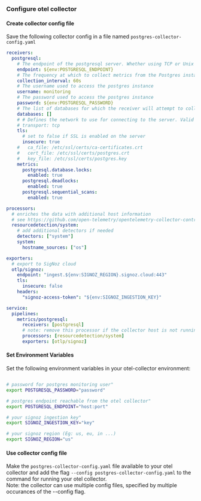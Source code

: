 ### Configure otel collector

#### Create collector config file

Save the following collector config in a file named `postgres-collector-config.yaml`

```yaml
receivers:
  postgresql:
    # The endpoint of the postgresql server. Whether using TCP or Unix sockets, this value should be host:port. If transport is set to unix, the endpoint will internally be translated from host:port to /host.s.PGSQL.port
    endpoint: ${env:POSTGRESQL_ENDPOINT}
    # The frequency at which to collect metrics from the Postgres instance.
    collection_interval: 60s
    # The username used to access the postgres instance
    username: monitoring
    # The password used to access the postgres instance
    password: ${env:POSTGRESQL_PASSWORD}
    # The list of databases for which the receiver will attempt to collect statistics. If an empty list is provided, the receiver will attempt to collect statistics for all non-template databases
    databases: []
    # # Defines the network to use for connecting to the server. Valid Values are `tcp` or `unix`
    # transport: tcp
    tls:
      # set to false if SSL is enabled on the server
      insecure: true
    #   ca_file: /etc/ssl/certs/ca-certificates.crt
    #   cert_file: /etc/ssl/certs/postgres.crt
    #   key_file: /etc/ssl/certs/postgres.key
    metrics:
      postgresql.database.locks:
        enabled: true
      postgresql.deadlocks:
        enabled: true
      postgresql.sequential_scans:
        enabled: true

processors:
  # enriches the data with additional host information
  # see https://github.com/open-telemetry/opentelemetry-collector-contrib/tree/main/processor/resourcedetectionprocessor#resource-detection-processor
  resourcedetection/system:
    # add additional detectors if needed
    detectors: ["system"]
    system:
      hostname_sources: ["os"]

exporters:
  # export to SigNoz cloud
  otlp/signoz:
    endpoint: "ingest.${env:SIGNOZ_REGION}.signoz.cloud:443"
    tls:
      insecure: false
    headers:
      "signoz-access-token": "${env:SIGNOZ_INGESTION_KEY}"

service:
  pipelines:
    metrics/postgresql:
      receivers: [postgresql]
      # note: remove this processor if the collector host is not running on the same host as the postgres instance
      processors: [resourcedetection/system]
      exporters: [otlp/signoz]
```


#### Set Environment Variables

Set the following environment variables in your otel-collector environment:

```bash

# password for postgres monitoring user"
export POSTGRESQL_PASSWORD="password"

# postgres endpoint reachable from the otel collector"
export POSTGRESQL_ENDPOINT="host:port"

# your signoz ingestion key"
export SIGNOZ_INGESTION_KEY="key"

# your signoz region (Eg: us, eu, in ...)
export SIGNOZ_REGION="us"

```

#### Use collector config file

Make the `postgres-collector-config.yaml` file available to your otel collector and add the flag `--config postgres-collector-config.yaml` to the command for running your otel collector.    
Note: the collector can use multiple config files, specified by multiple occurances of the --config flag.
